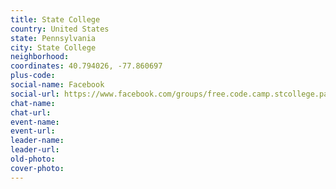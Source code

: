 ```yaml
---
title: State College
country: United States
state: Pennsylvania
city: State College
neighborhood: 
coordinates: 40.794026, -77.860697
plus-code:
social-name: Facebook
social-url: https://www.facebook.com/groups/free.code.camp.stcollege.pa
chat-name:
chat-url:
event-name:
event-url:
leader-name:
leader-url:
old-photo: 
cover-photo:
---
```

